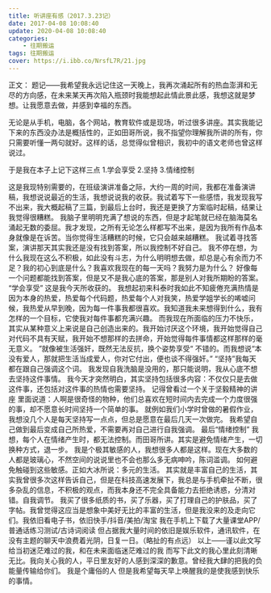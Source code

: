 ```yaml
---
title: 听讲座有感（2017.3.23记）
date: 2017-04-08 10:08:40
update: 2020-04-08 10:08:40
categories:
    - 往期搬运
tags: 往期搬运
cover: https://i.ibb.co/NrsfL7R/21.jpg
---
```


正文：
     题记——我希望我永远记住这一天晚上，我再次涌起所有的热血澎湃和无尽的方向感，在未来某天再次陷入瓶颈时我能想起此情此景此感，我想这就是梦想。让我愿意去做，并感到幸福的东西。

无论是从手机，电脑，各个网站，教育软件或是现场，听过很多讲座。其实我能记下来的东西没办法是概括性的，正如田哥所说，我不指望你理解我所讲的所有，你只需要听懂一两句就好。这样的话，总觉得似曾相识，我初中的语文老师也曾这样说过。

于是我在本子上记下这样三点
1.学会享受
2.坚持
3.情绪控制

这是我现特别需要的，在班级演讲准备之际，大约一周的时间，我都在准备演讲稿，我想说说最近的生活，我想说说我的收获。我试着写下一些感悟，我发现我写不出来，我大概起稿了三篇，到最后上台时，我还是更换了方案临时起稿，结果让我觉得很糟糕。
我脑子里明明充满了想说的东西，但是才起笔就已经在脑海莫名涌起无数的委屈。我才发现，之所有无论怎么样都写不出来，是因为我所有作品本身就像是在诉苦。当你觉得生活糟糕的时候，它只会越来越糟糕。
我试着寻找答案，演讲那天其实我还是没有找到答案，所以我控制不好自己。
我不停在想，为什么我现在这么不积极，如此没有斗志，为什么明明想去做，却总是心有余而力不足？我的初心到底是什么？我喜欢我现在的每一天吗？我努力是为什么？
好像每一个问题都能找到答案，但是又不是我心底的答案，那是别人对我所期盼的答案。
“学会享受” 这是我今天所收获的。
我想起初来科泰时我如此不知疲倦充满热情是因为本身的热爱，热爱每个代码题，热爱每个人对我笑，热爱学姐学长的唏嘘问候，我热爱从早到晚，因为每一件事我都很喜欢。我知道我未来想得到什么，我有怎样的一个目标，它使我对每件事都充满兴趣。
而我现在所面临的压力不快乐，其实从某种意义上来说是自己创造出来的。我开始讨厌这个环境，我开始觉得自己对代码不具有天赋，我开始不想那样的去拼命，开始觉得每件事情都这样那样的毫无意义。
”就像被生活强奸，既然无法反抗，换个姿势享受“ 不错的。而我想说“本没有爱人，那就把生活当成爱人，你对它付出，便也谈不得强奸。”
“坚持”我每天都在跟自己强调这个词。
我发现自我洗脑是没用的，那只能说明，我从心底不想去坚持这件事情。
我今天才突然明白，其实坚持包括很多内容：不仅仅只是去做这件事，还包括对这件事的热情也需要坚持。
记得曾看过一个关于坚毅精神的讲座  里面说道：人啊是很奇怪的物种，他们总喜欢在短时间内去完成一个力度很强的事，却不愿意长时间坚持一个简单的事。  就例如我们小学时曾做的暑假作业，我想没几个人是每天坚持写一点点，但总是愿意在最后几天一次做完。
我希望自己做到最后变成自己所热爱，不需要再对自己进行自我强调。
最后“情绪控制”
我想，每个人在情绪产生时，都无法控制。而田哥所讲。其实是避免情绪产生，一切换种方式，退一步。
我是个极其敏感的人，我想很多人都是这样。现在大多数的人都是玻璃心，不然空间的说说里也不会也那么多无病呻吟，陈词滥调。
如何避免触碰到这些敏感。正如大冰所说：多元的生活。
其实就是丰富自己的生活，其实我曾很多次这样告诉自己，但是在科技高速发展下，我总是与手机牵扯不断，很多杂乱的信息，不积极的观点，而我本身还不完全具备能力去拒绝诱惑，分清对错。自我调节。
我买了很多纸质的书，买了乐器，买了打理自己的护肤品，买了字帖。我曾觉得这应当是想象中美好无比的丰富的生活，但是我没来的及走向它们。我依旧看电子书，依旧快手/抖音/美拍/淘宝   我在手机上下载了大量课堂APP/普通话练习测试/古诗词阅读   但占据我大量时间的依旧是娱乐软件，通讯软件，在没有主题的聊天中浪费着光阴，日复一日。（略扯的有点远）
以上——谨以此文写给当初迷茫难过的我，和在未来面临迷茫难过的我
而写下此文的我心里此刻清晰无比。我向关心我的人，平日里友好的人感到深深的歉意。曾经我大肆的把我的负能量传输给你们。
我是个庸俗的人  但是我希望每天早上唤醒我的是使我感到快乐的事情。